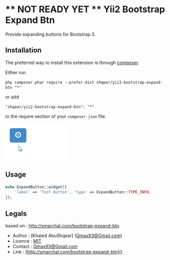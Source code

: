 ** NOT READY YET **
Yii2 Bootstrap Expand Btn
=============
Provide expanding buttons for Bootstrap 3.

Installation
------------

The preferred way to install this extension is through [composer](http://getcomposer.org/download/).

Either run
```
php composer.phar require --prefer-dist shqear/yii2-bootstrap-expand-btn "*"
```
or add
```
"shqear/yii2-bootstrap-expand-btn": "*"
```

to the require section of your `composer.json` file.

![Bootstrap Expand Btn](expand-btn.gif)

Usage
-----
```php
echo ExpandButton::widget([
    'label' => 'Test Button', 'type' => ExpandButton::TYPE_INFO,
]);
```

Legals
------
based on : http://smarchal.com/bootstrap-expand-btn
- Author : [Khaled AbuShqear] (Qmax93@Gmail.com)
- Licence : [MIT](http://opensource.org/licenses/MIT) 
- Contact : [Qmax93@Gmail.com](https://fb.me/shqear)
- Link  : [http://smarchal.com/bootstrap-expand-btn]()
